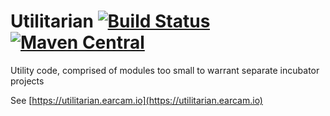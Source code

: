 # Utilitarian [![Build Status](https://travis-ci.org/earcam/io.earcam.utilitarian.svg?branch=master)](https://travis-ci.org/earcam/io.earcam.utilitarian) [![Maven Central](https://maven-badges.herokuapp.com/maven-central/io.earcam/io.earcam.utilitarian/badge.svg)](https://maven-badges.herokuapp.com/maven-central/io.earcam/io.earcam.utilitarian)

Utility code, comprised of modules too small to warrant separate incubator projects

See [https://utilitarian.earcam.io](https://utilitarian.earcam.io)
